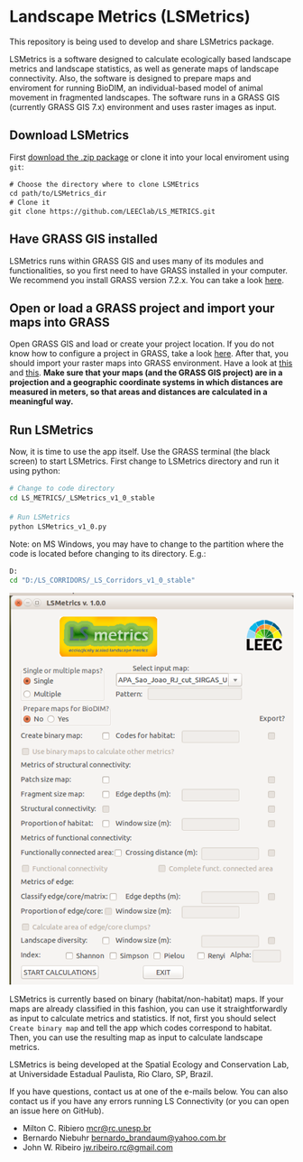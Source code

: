 # Landscape Metrics (LSMetrics)

This repository is being used to develop and share LSMetrics package.

LSMetrics is a software designed to calculate ecologically based landscape metrics and landscape statistics, as well as generate maps of landscape connectivity.
Also, the software is designed to prepare maps and enviroment for running BioDIM, an individual-based model of animal movement in fragmented landscapes.
The software runs in a GRASS GIS (currently GRASS GIS 7.x) environment and uses raster images as input.

## Download LSMetrics

First [download the .zip package](https://github.com/LEEClab/LS_METRICS/archive/master.zip) or clone it into your local enviroment using `git`:
```git
# Choose the directory where to clone LSMEtrics
cd path/to/LSMetrics_dir
# Clone it
git clone https://github.com/LEEClab/LS_METRICS.git
```

## Have GRASS GIS installed

LSMetrics runs within GRASS GIS and uses many of its modules and functionalities, so you first need to have GRASS installed in your computer. We recommend you install GRASS version 7.2.x. You can take a look [here](https://github.com/LEEClab/LS_CORRIDORS/wiki/Installation).

## Open or load a GRASS project and import your maps into GRASS

Open GRASS GIS and load or create your project location. If you do not know how to configure a project in GRASS, take a look [here](https://grass.osgeo.org/grass72/manuals/helptext.html). 
After that, you should import your raster maps into GRASS environment. Have a look at [this](https://grass.osgeo.org/grass70/manuals/r.in.gdal.html) and [this](https://grasswiki.osgeo.org/wiki/Importing_data).
**Make sure that your maps (and the GRASS GIS project) are in a projection and a geographic coordinate systems in which 
distances are measured in meters, so that areas and distances are calculated in a meaningful way.**

## Run LSMetrics

Now, it is time to use the app itself. Use the GRASS terminal (the black screen) to start LSMetrics. First change to LSMetrics directory and run it using python:
```bash
# Change to code directory
cd LS_METRICS/_LSMetrics_v1_0_stable

# Run LSMetrics
python LSMetrics_v1_0.py
```

Note: on MS Windows, you may have to change to the partition where the code is located before changing to its directory. E.g.:

```bash
D:
cd "D:/LS_CORRIDORS/_LS_Corridors_v1_0_stable"
```

<img src="images/LSMetrics_GUI.png"/>

LSMetrics is currently based on binary (habitat/non-habitat) maps. If your maps are already classified in this fashion, 
you can use it straightforwardly as input to calculate metrics and statistics. If not, first you should select `Create binary map` 
and tell the app which codes correspond to habitat. Then, you can use the resulting map as input to calculate landscape metrics.

LSMetrics is being developed at the Spatial Ecology and Conservation Lab, at Universidade Estadual Paulista, Rio Claro, SP, Brazil.

If you have questions, contact us at one of the e-mails below. You can also contact us if you have any errors running LS Connectivity 
(or you can open an issue here on GitHub).
- Milton C. Ribiero <mcr@rc.unesp.br>
- Bernardo Niebuhr <bernardo_brandaum@yahoo.com.br>
- John W. Ribeiro <jw.ribeiro.rc@gmail.com>

